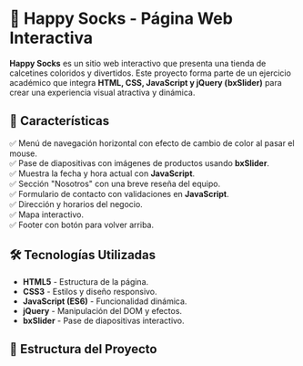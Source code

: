 # 🧦 Happy Socks - Página Web Interactiva

**Happy Socks** es un sitio web interactivo que presenta una tienda de calcetines coloridos y divertidos. Este proyecto forma parte de un ejercicio académico que integra **HTML, CSS, JavaScript y jQuery (bxSlider)** para crear una experiencia visual atractiva y dinámica.

## 🚀 Características

✅ Menú de navegación horizontal con efecto de cambio de color al pasar el mouse.  
✅ Pase de diapositivas con imágenes de productos usando **bxSlider**.  
✅ Muestra la fecha y hora actual con **JavaScript**.  
✅ Sección "Nosotros" con una breve reseña del equipo.  
✅ Formulario de contacto con validaciones en **JavaScript**.  
✅ Dirección y horarios del negocio.  
✅ Mapa interactivo.  
✅ Footer con botón para volver arriba.  

## 🛠️ Tecnologías Utilizadas

- **HTML5** - Estructura de la página.  
- **CSS3** - Estilos y diseño responsivo.  
- **JavaScript (ES6)** - Funcionalidad dinámica.  
- **jQuery** - Manipulación del DOM y efectos.  
- **bxSlider** - Pase de diapositivas interactivo.  

## 📂 Estructura del Proyecto

